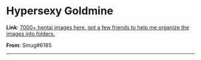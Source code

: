# Hypersexy Goldmine

**Link**: [7000+ hentai images here, got a few friends to help me organize the images into folders.](https://drive.google.com/drive/folders/0B2gB2WIUZIXmWURMYVdLN2hidVE?usp=sharing)

**From**: Smug#6185

---
